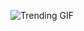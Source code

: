 
<!-- GIF_SECTION -->
![Trending GIF](https://media3.giphy.com/media/v1.Y2lkPThiYjIxNzcyMWp1cG0xc3BvMjhqMno2YnUyZnkxYWFpanE3dHhlaHU3cWNtNHdjayZlcD12MV9naWZzX3NlYXJjaCZjdD1n/LD1SI5q3NSZ2SPYsbe/giphy.gif)
<!-- END_GIF_SECTION -->
